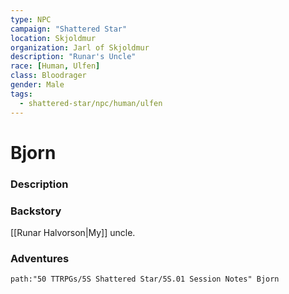 ```yaml
---
type: NPC
campaign: "Shattered Star"
location: Skjoldmur
organization: Jarl of Skjoldmur
description: "Runar's Uncle"
race: [Human, Ulfen]
class: Bloodrager
gender: Male
tags:
  - shattered-star/npc/human/ulfen
---
```

# Bjorn

### Description

### Backstory
[[Runar Halvorson|My]] uncle. 
### Adventures
```query
path:"50 TTRPGs/5S Shattered Star/5S.01 Session Notes" Bjorn
```

